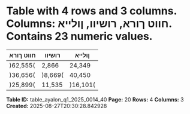 # Table with 4 rows and 3 columns. Columns: חווט ךורא, רושיוו, ןולייא. Contains 23 numeric values.

| חווט ךורא | רושיוו | ןולייא |
|---|---|---|
| )62,555( | 2,866 | 24,349 | 29,043 | 8,834 | 141,762 | 144,299 | 4-6/2025 |
| )36,656( | )8,669( | 40,450 | 30,319 | 5,195 | 44,546 | 75,185 | 4-6/2024 |
| )25,899( | 11,535 | )16,101( | )1,276( | 3,639 | 97,216 | 69,114 | יוניש |

**Table ID:** table_ayalon_q1_2025_0014_40
**Page:** 20
**Rows:** 4
**Columns:** 3
**Created:** 2025-08-27T20:30:28.842928
